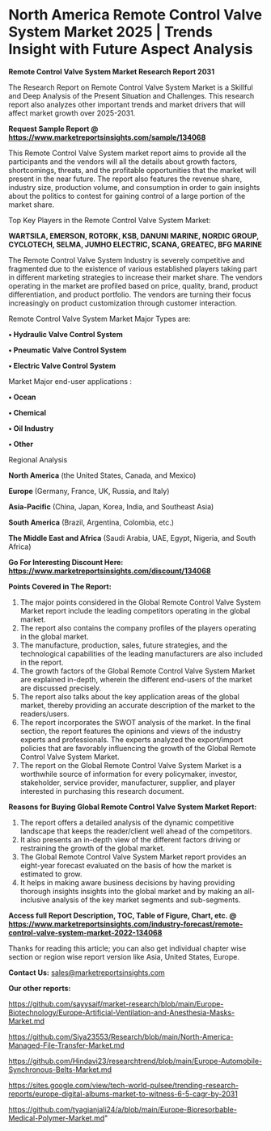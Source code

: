 # North America Remote Control Valve System Market 2025 | Trends Insight with Future Aspect Analysis

<strong>Remote Control Valve System Market Research Report 2031</strong>

The Research Report on Remote Control Valve System Market is a Skillful and Deep Analysis of the Present Situation and Challenges. This research report also analyzes other important trends and market drivers that will affect market growth over 2025-2031.

<strong>Request Sample Report @ <a href=https://www.marketreportsinsights.com/sample/134068>https://www.marketreportsinsights.com/sample/134068</a></strong>

This Remote Control Valve System market report aims to provide all the participants and the vendors will all the details about growth factors, shortcomings, threats, and the profitable opportunities that the market will present in the near future. The report also features the revenue share, industry size, production volume, and consumption in order to gain insights about the politics to contest for gaining control of a large portion of the market share.

Top Key Players in the Remote Control Valve System Market:

<strong>WARTSILA, EMERSON, ROTORK, KSB, DANUNI MARINE, NORDIC GROUP, CYCLOTECH, SELMA, JUMHO ELECTRIC, SCANA, GREATEC, BFG MARINE</strong>

The Remote Control Valve System Industry is severely competitive and fragmented due to the existence of various established players taking part in different marketing strategies to increase their market share. The vendors operating in the market are profiled based on price, quality, brand, product differentiation, and product portfolio. The vendors are turning their focus increasingly on product customization through customer interaction.

Remote Control Valve System Market Major Types are:

<strong>• Hydraulic Valve Control System

• Pneumatic Valve Control System

• Electric Valve Control System</strong>

Market Major end-user applications :

<strong>• Ocean

• Chemical

• Oil Industry

• Other</strong>

Regional Analysis

</u><strong><b>North America</b></strong> (the United States, Canada, and Mexico)

<strong><b>Europe </b></strong>(Germany, France, UK, Russia, and Italy)

<strong><b>Asia-Pacific</b></strong> (China, Japan, Korea, India, and Southeast Asia)

<strong><b>South America</b></strong> (Brazil, Argentina, Colombia, etc.)

<strong><b>The Middle East and Africa</b></strong> (Saudi Arabia, UAE, Egypt, Nigeria, and South Africa)

<strong>Go For Interesting Discount Here: <a href=https://www.marketreportsinsights.com/discount/134068>https://www.marketreportsinsights.com/discount/134068</a></strong>

<strong>Points Covered in The Report:</strong>
<ol>
  <li>The major points considered in the Global Remote Control Valve System Market report include the leading competitors operating in the global market.</li>
  <li>The report also contains the company profiles of the players operating in the global market.</li>
  <li>The manufacture, production, sales, future strategies, and the technological capabilities of the leading manufacturers are also included in the report.</li>
  <li>The growth factors of the Global Remote Control Valve System Market are explained in-depth, wherein the different end-users of the market are discussed precisely.</li>
  <li>The report also talks about the key application areas of the global market, thereby providing an accurate description of the market to the readers/users.</li>
  <li>The report incorporates the SWOT analysis of the market. In the final section, the report features the opinions and views of the industry experts and professionals. The experts analyzed the export/import policies that are favorably influencing the growth of the Global Remote Control Valve System Market.</li>
  <li>The report on the Global Remote Control Valve System Market is a worthwhile source of information for every policymaker, investor, stakeholder, service provider, manufacturer, supplier, and player interested in purchasing this research document.</li>
</ol>
<strong>Reasons for Buying Global Remote Control Valve System Market Report:</strong>

<ol>
  <li>The report offers a detailed analysis of the dynamic competitive landscape that keeps the reader/client well ahead of the competitors.</li>
  <li>It also presents an in-depth view of the different factors driving or restraining the growth of the global market.</li>
  <li>The Global Remote Control Valve System Market report provides an eight-year forecast evaluated on the basis of how the market is estimated to grow.</li>
  <li>It helps in making aware business decisions by having providing thorough insights insights into the global market and by making an all-inclusive analysis of the key market segments and sub-segments.</li>
</ol>
<strong>Access full Report Description, TOC, Table of Figure, Chart, etc. @ <a href=https://www.marketreportsinsights.com/industry-forecast/remote-control-valve-system-market-2022-134068>https://www.marketreportsinsights.com/industry-forecast/remote-control-valve-system-market-2022-134068</a></strong>


Thanks for reading this article; you can also get individual chapter wise section or region wise report version like Asia, United States, Europe.

<strong>Contact Us:</strong>
sales@marketreportsinsights.com

<strong>Our other reports:</strong>

<a href=https://github.com/sayysaif/market-research/blob/main/Europe-Biotechnology/Europe-Artificial-Ventilation-and-Anesthesia-Masks-Market.md>https://github.com/sayysaif/market-research/blob/main/Europe-Biotechnology/Europe-Artificial-Ventilation-and-Anesthesia-Masks-Market.md</a>

<a href=https://github.com/Siya23553/Research/blob/main/North-America-Managed-File-Transfer-Market.md>https://github.com/Siya23553/Research/blob/main/North-America-Managed-File-Transfer-Market.md</a>

<a href=https://github.com/Hindavi23/researchtrend/blob/main/Europe-Automobile-Synchronous-Belts-Market.md>https://github.com/Hindavi23/researchtrend/blob/main/Europe-Automobile-Synchronous-Belts-Market.md</a>

<a href=https://sites.google.com/view/tech-world-pulsee/trending-research-reports/europe-digital-albums-market-to-witness-6-5-cagr-by-2031>https://sites.google.com/view/tech-world-pulsee/trending-research-reports/europe-digital-albums-market-to-witness-6-5-cagr-by-2031</a>

<a href=https://github.com/tyagianjali24/a/blob/main/Europe-Bioresorbable-Medical-Polymer-Market.md>https://github.com/tyagianjali24/a/blob/main/Europe-Bioresorbable-Medical-Polymer-Market.md</a>"

